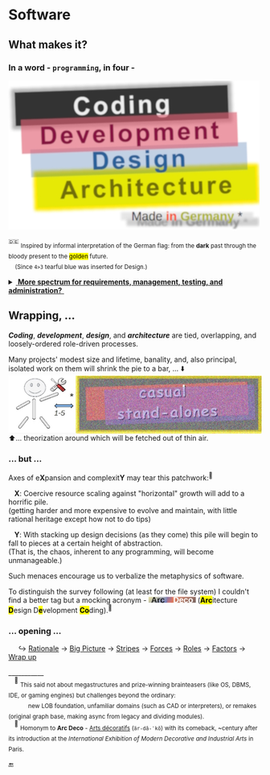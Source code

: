 # Software

## What makes it? 

### **In a word - `programming`, in four -** 

<picture><img alt="&nbsp;black Coding, red Development, blue Design, gold Architecture" src="../../_rsc/_img/ArcDeco/darkCode2arcGold.jpg" /></picture>

<sup>:de:</sup> <sub>Inspired by informal interpretation of the German flag: from the **dark** past through the bloody present to the <mark>golden</mark> future.\
&nbsp;&nbsp;&nbsp;&nbsp;(Since `4>3` tearful blue was inserted for Design.)</sub>

<details>
<summary><ins>&nbsp;<b>More spectrum for requirements, management, testing, and administration?</b>&nbsp;</ins></summary>
<br/>

<table><tr valign="top"><td>
   <picture><img alt="&nbsp;&nbsp;&nbsp;External factors of SW creation" src="../../_rsc/_img/ArcDeco/SW-ext_factors-w333px.jpg" /></picture>
<td/><td>
These are <b>external</b> - optional and not, minor to <br />strong, <constructive and devastating <br />(also neutral) — forces, factors, and drives. <br />
<br />
Which, culturally speaking, mix, tint, blur, or <br />shade (if not wash off) the four paints.<br />
<br />
Initiative and funding render the canvas. <br />
Abstraction/math/logic and artistic skills, <br />domain expertise, and creativity prop the picture.
</td></tr></table>

</details>

## Wrapping, ...

**_Coding_**, **_development_**, **_design_**, and **_architecture_** are tied, overlapping, and loosely-ordered role-driven processes.

Many projects' modest size and lifetime, banality, and, also principal, isolated work on them will shrink the pie to a bar, ... ⬇️
<br /><picture><img  align="center" alt="&nbsp;&nbsp;&nbsp;ArcDeco view at casual stand-alone projects" src="../../_rsc/_img/ArcDeco/C-D-D-A_midiPrj.jpg" /></picture><br />
⬆️...  theorization around which will be fetched out of thin air.

### ... but ...

Axes of e**X**pansion and complexit**Y** may tear this patchwork:<sup>🙋</sup>

&nbsp;&nbsp;&nbsp;**X**: Coercive resource scaling against "horizontal" growth will add to a horrific pile.\
(getting harder and more expensive to evolve and maintain, with little rational heritage except how not to do tips)

&nbsp;&nbsp;&nbsp;**Y**: With stacking up design decisions (as they come) this pile will begin to fall to pieces at a certain height of abstraction.\
(That is, the chaos, inherent to any programming, will become unmanageable.) 

Such menaces encourage us to verbalize the metaphysics of software. 

To distinguish the survey following (at least for the file system) I couldn't find a better tag but a mocking acronym - <picture><img alt="Arc Deco" src="../../_rsc/_img/ArcDeco/ArcDeco-bar-12px.jpg" /></picture>&nbsp;(<mark><b>Arc</b></mark>itecture <mark><b>D</b></mark>esign D<mark><b>e</b></mark>velopment <mark><b>Co</b></mark>ding).<sup>🎨</sup>

### ... opening ...
 
 &nbsp;&nbsp;&nbsp;&nbsp;&nbsp;↪️&nbsp;[Rationale](README+/01.Rationale/README.md) -> [Big Picture](README+/02.BigPict/README.md) -> [Stripes](README+/03.Stripes/README.md) -> [Forces](README+/04.Forces/README.md) -> [Roles](README+/05.Roles/README.md) -> [Factors](README+/06.Factors/README.md) -> [Wrap&nbsp;up](README+/07.Wrapping/README.md)

\___________\
&nbsp;&nbsp;&nbsp;<sup>🙋</sup> <sub>This said not about megastructures and prize-winning brainteasers (like OS, DBMS, IDE, or gaming engines) but challenges beyond the ordinary:\
&nbsp;&nbsp;&nbsp;&nbsp;&nbsp;&nbsp;&nbsp;&nbsp;&nbsp;&nbsp;&nbsp;&nbsp;new LOB foundation, unfamiliar domains (such as CAD or interpreters), or remakes (original graph base, making async from legacy and dividing modules).</sub>\
&nbsp;&nbsp;&nbsp;<sup>🎨</sup> <sub>Homonym to __Arc&nbsp;Deco__ - [Arts décoratifs](https://en.wikipedia.org/wiki/Art_Deco) (`är-dā-ˈkō`) with its comeback, ~century after its introduction at the _International Exhibition of Modern Decorative and Industrial Arts_ in Paris.</sub>

 🔚
